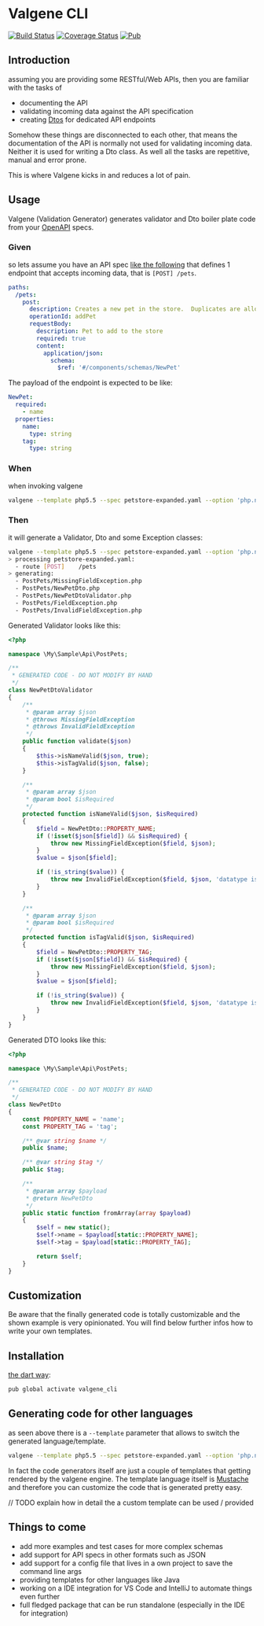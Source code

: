 # Valgene CLI

[![Build Status](https://travis-ci.org/valgene/valgene-cli.svg?branch=master)](https://travis-ci.org/valgene/valgene-cli#)
[![Coverage Status](https://coveralls.io/repos/github/valgene/valgene-cli/badge.svg?branch=master)](https://coveralls.io/github/valgene/valgene-cli?branch=master)
[![Pub](https://img.shields.io/pub/v/valgene_cli.svg)](https://pub.dartlang.org/packages/valgene_cli)

## Introduction

assuming you are providing some RESTful/Web APIs, then you are familiar with the tasks of 

 - documenting the API
 - validating incoming data against the API specification
 - creating [Dtos](https://martinfowler.com/eaaCatalog/dataTransferObject.html) for dedicated API endpoints
 
Somehow these things are disconnected to each other, that means the documentation of the API is normally not used 
for validating incoming data. Neither it is used for writing a Dto class. As well all the tasks are repetitive, 
manual and error prone.

This is where Valgene kicks in and reduces a lot of pain.

## Usage

Valgene (Validation Generator) generates validator and Dto boiler plate code from 
 your [OpenAPI](https://github.com/OAI/OpenAPI-Specification/blob/master/versions/3.0.0.md) specs.

### Given
 
so lets assume you have an API spec [like the following](https://raw.githubusercontent.com/OAI/OpenAPI-Specification/master/examples/v3.0/petstore-expanded.yaml) 
that defines 1 endpoint that accepts incoming data, that is `[POST] /pets`.
```yaml
paths:
  /pets:
    post:
      description: Creates a new pet in the store.  Duplicates are allowed
      operationId: addPet
      requestBody:
        description: Pet to add to the store
        required: true
        content:
          application/json:
            schema:
              $ref: '#/components/schemas/NewPet'
```

The payload of the endpoint is expected to be like:
```yaml
NewPet:
  required:
    - name  
  properties:
    name:
      type: string
    tag:
      type: string    
```

### When

when invoking valgene  
```bash
valgene --template php5.5 --spec petstore-expanded.yaml --option 'php.namespace:\My\PetStore\Api'
```

### Then

it will generate a Validator, Dto and some Exception classes:

```bash
valgene --template php5.5 --spec petstore-expanded.yaml --option 'php.namespace:\My\PetStore\Api'
> processing petstore-expanded.yaml:
  - route [POST]    /pets
> generating:
  - PostPets/MissingFieldException.php
  - PostPets/NewPetDto.php
  - PostPets/NewPetDtoValidator.php
  - PostPets/FieldException.php
  - PostPets/InvalidFieldException.php
```

Generated Validator looks like this:
```php
<?php

namespace \My\Sample\Api\PostPets;

/**
 * GENERATED CODE - DO NOT MODIFY BY HAND
 */
class NewPetDtoValidator
{
    /**
     * @param array $json
     * @throws MissingFieldException
     * @throws InvalidFieldException
     */
    public function validate($json)
    {
        $this->isNameValid($json, true);
        $this->isTagValid($json, false);
    }

    /**
     * @param array $json
     * @param bool $isRequired
     */
    protected function isNameValid($json, $isRequired)
    {
        $field = NewPetDto::PROPERTY_NAME;
        if (!isset($json[$field]) && $isRequired) {
            throw new MissingFieldException($field, $json);
        }
        $value = $json[$field];

        if (!is_string($value)) {
            throw new InvalidFieldException($field, $json, 'datatype is not string');
        }
    }

    /**
     * @param array $json
     * @param bool $isRequired
     */
    protected function isTagValid($json, $isRequired)
    {
        $field = NewPetDto::PROPERTY_TAG;
        if (!isset($json[$field]) && $isRequired) {
            throw new MissingFieldException($field, $json);
        }
        $value = $json[$field];

        if (!is_string($value)) {
            throw new InvalidFieldException($field, $json, 'datatype is not string');
        }
    }
}
```

Generated DTO looks like this:

```php
<?php

namespace \My\Sample\Api\PostPets;

/**
 * GENERATED CODE - DO NOT MODIFY BY HAND
 */
class NewPetDto
{
    const PROPERTY_NAME = 'name';
    const PROPERTY_TAG = 'tag';

    /** @var string $name */
    public $name;

    /** @var string $tag */
    public $tag;

    /**
     * @param array $payload
     * @return NewPetDto
     */
    public static function fromArray(array $payload)
    {
        $self = new static();
        $self->name = $payload[static::PROPERTY_NAME];
        $self->tag = $payload[static::PROPERTY_TAG];

        return $self;
    }
}
```

## Customization

Be aware that the finally generated code is totally customizable and the shown example is very opinionated.
You will find below further infos how to write your own templates. 

## Installation

[the dart way](https://www.dartlang.org/tools/pub/cmd/pub-global#activating-a-package-on-your-local-machine):
```bash
pub global activate valgene_cli
```

## Generating code for other languages

as seen above there is a `--template` parameter that allows to switch the generated language/template.
```bash
valgene --template php5.5 --spec petstore-expanded.yaml --option 'php.namespace:\My\PetStore\Api'
```

In fact the code generators itself are just a couple of templates that getting rendered by the valgene engine.
The template language itself is [Mustache](https://mustache.github.io/) 
and therefore you can customize the code that is generated pretty easy.

// TODO explain how in detail the a custom template can be used / provided

## Things to come

 - add more examples and test cases for more complex schemas
 - add support for API specs in other formats such as JSON
 - add support for a config file that lives in a own project to save the command line args
 - providing templates for other languages like Java
 - working on a IDE integration for VS Code and IntelliJ to automate things even further
 - full fledged package that can be run standalone (especially in the IDE for integration)

